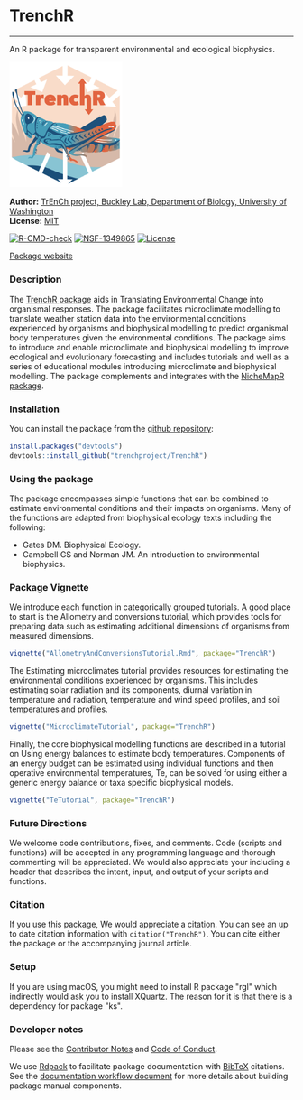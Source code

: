 # TrenchR
--------------------------------------------------------------

An R package for transparent environmental and ecological biophysics.

<img src="man/figures/TrenchRIcon.png" width="200px" alt="The TrenchR logo invokes an energy budget for a grasshopper. A tan and blue hexagon is centered on a white square, with white thick arrows within pointing towards the center and then towards the bottom. The word TrenchR is in a salmon orange color with arrows pointing up and down from the h. Below the text is a blue-green and orange grasshopper, on a blue ground, with colors alluding to temperature.">

**Author:** [TrEnCh project, Buckley Lab, Department of Biology, University of Washington](https://trenchproject.github.io)<br>
**License:** [MIT](http://opensource.org/licenses/MIT)<br>

[![R-CMD-check](https://github.com/trenchproject/TrenchR/actions/workflows/r_command_check.yaml/badge.svg)](https://github.com/trenchproject/TrenchR/actions/workflows/r_command_check.yaml)
[![NSF-1349865](https://img.shields.io/badge/NSF-1349865-blue.svg)](https://nsf.gov/awardsearch/showAward?AWD_ID=1349865)
[![License](http://img.shields.io/badge/license-MIT-blue.svg)](https://raw.githubusercontent.com/trenchproject/TrenchR/master/LICENSE)

[Package website](https://trenchproject.github.io/TrenchR/)

### Description
The [TrenchR package]((https://github.com/trenchproject/TrenchR)) aids in Translating Environmental Change into organismal responses. The package facilitates microclimate modelling to translate weather station data into the environmental conditions experienced by organisms and biophysical modelling to predict organismal body temperatures given the environmental conditions. The package aims to introduce and enable microclimate and biophysical modelling to improve ecological and evolutionary forecasting and includes tutorials and well as a series of educational modules introducing microclimate and biophysical modelling. The package complements and integrates with the [NicheMapR package](https://github.com/mrke/NicheMapR). 

### Installation
You can install the package from the [github repository](https://github.com/trenchproject/TrenchR):

```r
install.packages("devtools")   
devtools::install_github("trenchproject/TrenchR")
```

### Using the package
The package encompasses simple functions that can be combined to estimate environmental conditions and their impacts on organisms. Many of the functions are adapted from biophysical ecology texts including the following:
* Gates DM. Biophysical Ecology.
* Campbell GS and Norman JM. An introduction to environmental biophysics.

### Package Vignette
We introduce each function in categorically grouped tutorials.  A good place to start is the Allometry and conversions tutorial, which provides tools for preparing data such as estimating additional dimensions of organisms from measured dimensions. 

```r
vignette("AllometryAndConversionsTutorial.Rmd", package="TrenchR")

```

The Estimating microclimates tutorial provides resources for estimating the environmental conditions experienced by organisms.  This includes estimating solar radiation and its components, diurnal variation in temperature and radiation, temperature and wind speed profiles, and soil temperatures and profiles. 

```r
vignette("MicroclimateTutorial", package="TrenchR")

```

Finally, the core biophysical modelling functions are described in a tutorial on Using energy balances to estimate body temperatures. Components of an energy budget can be estimated using individual functions and then operative environmental temperatures, Te, can be solved for using either a generic energy balance or taxa specific biophysical models.

```r
vignette("TeTutorial", package="TrenchR")

```

### Future Directions
We welcome code contributions, fixes, and comments. Code (scripts and functions) will be accepted in any programming language and thorough commenting will be appreciated.  We would also appreciate your including a header that describes the intent, input, and output of your scripts and functions. 

### Citation
If you use this package, We would appreciate a citation. You can see an up to date citation information with `citation("TrenchR")`. You can cite either the package or the accompanying journal article.

### Setup
If you are using macOS, you might need to install R package "rgl" which indirectly would ask you to install XQuartz. The reason for it is that there is a dependency for package "ks".

### Developer notes
Please see the [Contributor Notes](CONTRIBUTING.md) and [Code of Conduct](CODE_OF_CONDUCT.md).

We use [Rdpack](https://cran.r-project.org/package=Rdpack) to facilitate package documentation with [BibTeX](www.bibtex.org) citations. See the [documentation workflow document](doumentation_workflow.md) for more details about building package manual components.

